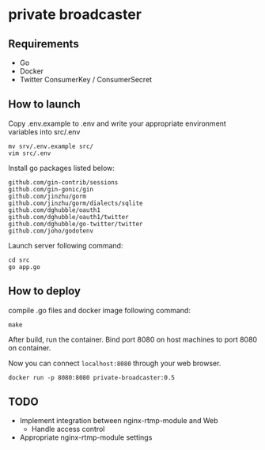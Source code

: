 # private broadcaster

## Requirements
* Go
* Docker
* Twitter ConsumerKey / ConsumerSecret

## How to launch
Copy .env.example to .env and write your appropriate
environment variables into src/.env

```
mv srv/.env.example src/
vim src/.env
```

Install go packages listed below:
```
github.com/gin-contrib/sessions
github.com/gin-gonic/gin
github.com/jinzhu/gorm
github.com/jinzhu/gorm/dialects/sqlite
github.com/dghubble/oauth1
github.com/dghubble/oauth1/twitter
github.com/dghubble/go-twitter/twitter
github.com/joho/godotenv
```

Launch server following command:
```
cd src
go app.go
```

## How to deploy
compile .go files and docker image following command:

```shell
make
```

After build, run the container.
Bind port 8080 on host machines to port 8080 on container.

Now you can connect `localhost:8080` through your web browser.

```
docker run -p 8080:8080 private-broadcaster:0.5
```

## TODO
* Implement integration between nginx-rtmp-module and Web
  * Handle access control
* Appropriate nginx-rtmp-module settings
